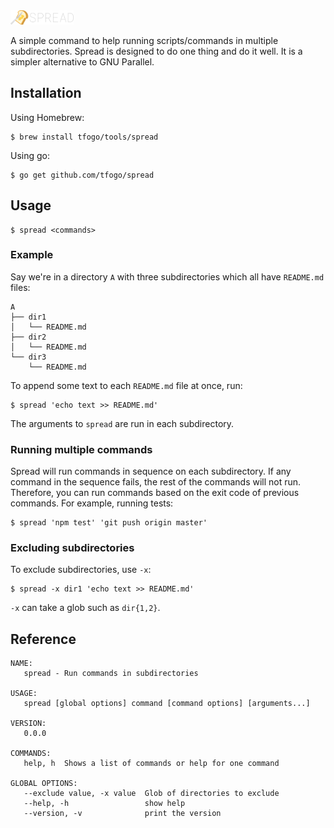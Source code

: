 <img src="spread-logo-text.svg" width="20%">

A simple command to help running scripts/commands in multiple subdirectories. Spread is designed to do one thing and do it well. It is a simpler alternative to GNU Parallel.

## Installation

Using Homebrew:

```
$ brew install tfogo/tools/spread
```

Using go:

```
$ go get github.com/tfogo/spread
```

## Usage

```
$ spread <commands>
```

### Example

Say we're in a directory `A` with three subdirectories which all have `README.md` files:

```
A
├── dir1
│   └── README.md
├── dir2
│   └── README.md
└── dir3
    └── README.md
```

To append some text to each `README.md` file at once, run:

```
$ spread 'echo text >> README.md'
```

The arguments to `spread` are run in each subdirectory.

### Running multiple commands

Spread will run commands in sequence on each subdirectory. If any command in the sequence fails, the rest of the commands will not run. Therefore, you can run commands based on the exit code of previous commands. For example, running tests:

```
$ spread 'npm test' 'git push origin master'
```

### Excluding subdirectories

To exclude subdirectories, use `-x`:

```
$ spread -x dir1 'echo text >> README.md'
```

`-x` can take a glob such as `dir{1,2}`.

## Reference

```
NAME:
   spread - Run commands in subdirectories

USAGE:
   spread [global options] command [command options] [arguments...]

VERSION:
   0.0.0

COMMANDS:
   help, h  Shows a list of commands or help for one command

GLOBAL OPTIONS:
   --exclude value, -x value  Glob of directories to exclude
   --help, -h                 show help
   --version, -v              print the version
```
